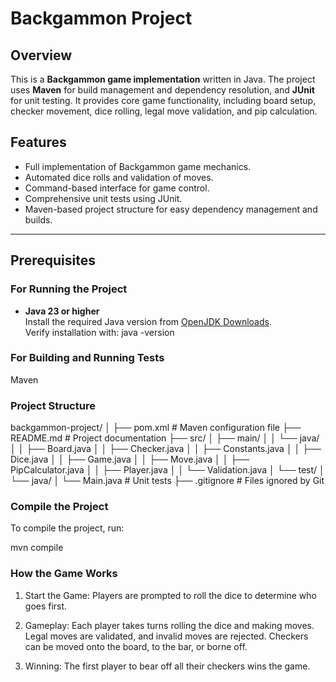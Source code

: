 # Backgammon Project

## Overview
This is a **Backgammon game implementation** written in Java. The project uses **Maven** for build management and dependency resolution, and **JUnit** for unit testing. It provides core game functionality, including board setup, checker movement, dice rolling, legal move validation, and pip calculation.

## Features
- Full implementation of Backgammon game mechanics.
- Automated dice rolls and validation of moves.
- Command-based interface for game control.
- Comprehensive unit tests using JUnit.
- Maven-based project structure for easy dependency management and builds.

---

## Prerequisites
### For Running the Project
- **Java 23 or higher**  
  Install the required Java version from [OpenJDK Downloads](https://jdk.java.net/).  
  Verify installation with:
  java -version

### For Building and Running Tests
Maven

### Project Structure

backgammon-project/
│
├── pom.xml               # Maven configuration file
├── README.md             # Project documentation
├── src/
│   ├── main/
│   │   └── java/
│   │       ├── Board.java
│   │       ├── Checker.java
│   │       ├── Constants.java
│   │       ├── Dice.java
│   │       ├── Game.java
│   │       ├── Move.java
│   │       ├── PipCalculator.java
│   │       ├── Player.java
│   │       └── Validation.java
│   └── test/
│       └── java/
│           └── Main.java    # Unit tests
├── .gitignore            # Files ignored by Git

### Compile the Project
To compile the project, run:

mvn compile

### How the Game Works
1. Start the Game:
Players are prompted to roll the dice to determine who goes first.

2. Gameplay:
Each player takes turns rolling the dice and making moves.
Legal moves are validated, and invalid moves are rejected.
Checkers can be moved onto the board, to the bar, or borne off.

3. Winning:
The first player to bear off all their checkers wins the game.

